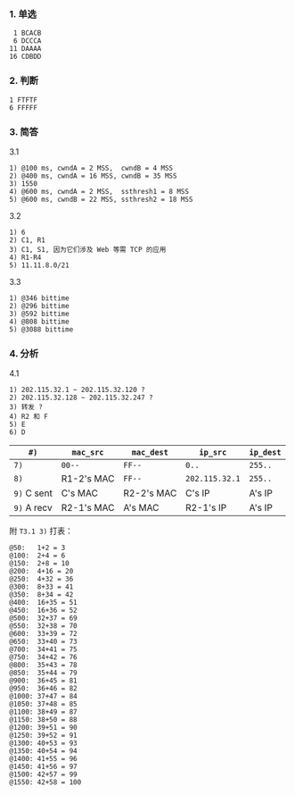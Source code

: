 ### 1. 单选

```text
 1 BCACB
 6 DCCCA
11 DAAAA
16 CDBDD
```

### 2. 判断

```text
1 FTFTF
6 FFFFF
```

### 3. 简答

3.1

```text
1) @100 ms, cwndA = 2 MSS,  cwndB = 4 MSS
2) @400 ms, cwndA = 16 MSS, cwndB = 35 MSS
3) 1550
4) @600 ms, cwndA = 2 MSS,  ssthresh1 = 8 MSS
5) @600 ms, cwndB = 22 MSS, ssthresh2 = 18 MSS
```

3.2

```text
1) 6
2) C1, R1
3) C1, S1, 因为它们涉及 Web 等需 TCP 的应用
4) R1-R4
5) 11.11.8.0/21
```

<div style="page-break-after: always"></div>

3.3

```text
1) @346 bittime
2) @296 bittime
3) @592 bittime
4) @808 bittime
5) @3088 bittime
```

### 4. 分析

4.1

```text
1) 202.115.32.1 ~ 202.115.32.120 ?
2) 202.115.32.128 ~ 202.115.32.247 ?
3) 转发 ?
4) R2 和 F
5) E
6) D
```

| `#)`        | `mac_src`  | `mac_dest` | `ip_src`       | `ip_dest` |
| ----------- | ---------- | ---------- | -------------- | --------- |
| `7)`        | `00--`     | `FF--`     | `0..`          | `255..`   |
| `8)`        | R1-2's MAC | `FF--`     | `202.115.32.1` | `255..`   |
| `9)` C sent | C's MAC    | R2-2's MAC | C's IP         | A's IP    |
| `9)` A recv | R2-1's MAC | A's MAC    | R2-1's IP      | A's IP    |

<div style="page-break-after: always"></div>

附 `T3.1 3)` 打表：

```text
@50:   1+2 = 3
@100:  2+4 = 6
@150:  2+8 = 10
@200:  4+16 = 20
@250:  4+32 = 36
@300:  8+33 = 41
@350:  8+34 = 42
@400:  16+35 = 51
@450:  16+36 = 52
@500:  32+37 = 69
@550:  32+38 = 70
@600:  33+39 = 72
@650:  33+40 = 73
@700:  34+41 = 75
@750:  34+42 = 76
@800:  35+43 = 78
@850:  35+44 = 79
@900:  36+45 = 81
@950:  36+46 = 82
@1000: 37+47 = 84
@1050: 37+48 = 85
@1100: 38+49 = 87
@1150: 38+50 = 88
@1200: 39+51 = 90
@1250: 39+52 = 91
@1300: 40+53 = 93
@1350: 40+54 = 94
@1400: 41+55 = 96
@1450: 41+56 = 97
@1500: 42+57 = 99
@1550: 42+58 = 100
```